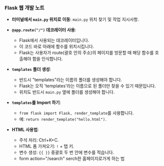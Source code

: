 ### Flask 웹 개발 노트

- **터미널에서 `main.py` 위치로 이동**: 
  `main.py` 위치 찾기 및 작업 지시사항.

- **`@app.route("/")` 데코레이터 사용**: 
  - Flask에서 사용되는 데코레이터입니다.
  - 이 코드 바로 아래에 함수를 위치시킵니다.
  - Flask는 사용자가 route(괄호 안의 주소)의 페이지를 방문할 때 해당 함수를 호출해야 함을 인식합니다.

- **`templates` 폴더 생성**: 
  - 반드시 "templates"라는 이름의 폴더를 생성해야 합니다.
  - Flask는 오직 'templates'라는 이름으로 된 폴더만 찾을 수 있기 때문입니다.
  - 위치도 반드시 `main.py` 옆에 폴더를 생성해야 합니다.

- **`templates`를 Import 하기**: 
  - `from flask import Flask, render_template`를 사용합니다.
  - 예: `return render_template("hello.html")`.

- **HTML 사용법**: 
  - 주석 처리: Ctrl+K+C.
  - HTML 폼 가져오기: `!` + 탭 키.
  - 변수 생성: `{{ }}` 중괄호 두 번 안에 변수를 적습니다.
  - form action="/search" serch한 홈페이지로가게 하는 법